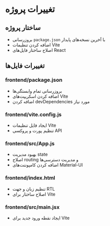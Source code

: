 # تغییرات پروژه

## ساختار پروژه
- بروزرسانی `package.json` با آخرین نسخه‌های پایدار
- اضافه کردن تنظیمات Vite
- اصلاح ساختار فایل‌های React

## تغییرات فایل‌ها

### frontend/package.json
- بروزرسانی تمام وابستگی‌ها
- اضافه کردن اسکریپت‌های Vite
- اضافه کردن devDependencies مورد نیاز

### frontend/vite.config.js
- ایجاد فایل تنظیمات Vite
- تنظیم پورت و پروکسی API

### frontend/src/App.js
- بهبود مدیریت state
- اصلاح routing و مدیریت دسترسی‌ها
- اضافه کردن کامپوننت‌های Material-UI

### frontend/index.html
- تنظیم زبان و جهت RTL
- اصلاح ساختار برای Vite

### frontend/src/main.jsx
- ایجاد نقطه ورود جدید برای Vite